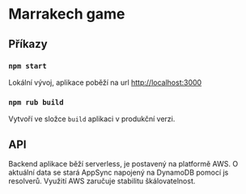 # Marrakech game

## Příkazy

### `npm start`
Lokální vývoj, aplikace poběží na url [http://localhost:3000](http://localhost:3000)

### `npm rub build`
Vytvoří ve složce `build` aplikaci v produkční verzi.


## API
Backend aplikace běží serverless, je postavený na platformě AWS. O aktuální data se stará AppSync napojený na DynamoDB pomocí js resolverů.
Využití AWS zaručuje stabilitu škálovatelnost. 